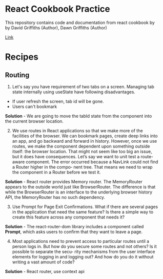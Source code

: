# React Cookbook Practice
This repository contains code and documentation from react cookbook by by David Griffiths (Author), Dawn Griffiths (Author)

[Link](https://www.amazon.co.uk/React-Cookbook-Recipes-Mastering-Framework/dp/1492085847)

# Recipes

## Routing

1. Let's say you have requirement of two tabs on a screen. Managing tab state internally using useState have following disadvantages. 
  -  If user refresh the screen, tab id will be gone.
  - Users can't bookmark

**Solution** - We are going to move the tabId state from the component into the current browser location.

2. We use routes in React applications so that we make more of the facilities of the browser. We can bookmark pages, create deep links into an app, and go backward and forward in history.
However, once we use routes, we make the component dependent upon something outside itself: the browser location. That might not seem like too big an issue, but it does have consequences.
Let’s say we want to unit test a route-aware component. The error occurred because a NavLink could not find a Router higher in the compo‐
nent tree. That means we need to wrap the component in a Router before we test it.

**Solution** - React router provides Memory router. The MemoryRouter appears to the outside world just like BrowserRouter. The difference is that while the BrowserRouter is an interface to the underlying browser history API, the MemoryRouter has no such dependency. 

3. Use Prompt for Page Exit Confirmations. What if there are several pages in the application that need the same feature? Is there a simple way to create this feature across any component that needs it?

**Solution** - The react-router-dom library includes a component called **Prompt**, which asks users to confirm that they want to leave a page.

4. Most applications need to prevent access to particular routes until a person logs in. But how do you secure some routes and not others? Is it possible to separate the secu‐ rity mechanisms from the user interface elements for logging in and logging out? And how do you do it without writing a vast amount of code?

**Solution** - React router, use context api